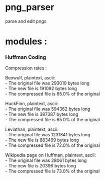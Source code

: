 # png_parser
parse and edit pngs


# modules : 

### Huffman Coding 
Compression rates : 

Beowulf, plaintext, ascii:  
        - The original file was 293010 bytes long  
        - The new file is 191092 bytes long  
        - The compressed file is 65.0% of the original  
        

HuckFinn, plaintext, ascii:  
        - The original file was 594362 bytes long  
        - The new file is 387387 bytes long  
        - The compressed file is 65.0% of the original  
         

Leviathan, plaintext, ascii:  
        - The original file was 1231841 bytes long  
        - The new file is 883499 bytes long  
        - The compressed file is 72.0% of the original  

Wikipedia page on Huffman, plaintext, ascii:  
        - The original file was 28061 bytes long  
        - The new file is 20396 bytes long  
        - The compressed file is 73.0% of the original  
        
